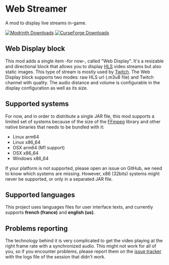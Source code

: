 # Web Streamer
A mod to display live streams in-game.

[![Modrinth Downloads](https://img.shields.io/modrinth/dt/webstreamer?style=flat-square&label=Modrinth%20Downloads)](https://modrinth.com/mod/webstreamer)
[![CurseForge Downloads](https://img.shields.io/curseforge/dt/628932?style=flat-square&label=CurseForge%20Downloads)](https://www.curseforge.com/minecraft/mc-mods/webstreamer)

## Web Display block
This mod adds a single item -for now-, called "Web Display". It's a resizable and directional block that allows you to 
display [HLS] video streams but also static images. This type of stream is mostly used by [Twitch]. The Web Display 
block supports two modes: raw HLS url (.m3u8 file) and Twitch channel with quality. The audio distance and volume is 
configurable in the display configuration as well as its size.

## Supported systems
For now, and in order to distribute a single JAR file, this mod supports a limited set of systems because of the size 
of the [FFmpeg] library and other native binaries that needs to be bundled with it:
- Linux arm64
- Linux x86_64
- OSX arm64 (M1 support)
- OSX x86_64
- Windows x86_64

If your platform is not supported, please open an issue on GitHub, we need to know which systems are missing. However, 
x86 (32bits) systems might never be supported, or only in a separated JAR file.

## Supported languages
This project uses languages files for user interface texts, and currently supports **french (france)** and **english 
(us)**.

## Problems reporting
The technology behind it is very complicated to get the video playing at the right frame rate with a synchronized audio.
This might not work for all of you, so if you encounter problems, please report them on the [issue tracker] with the 
logs file of the session that didn't work.

[HLS]: https://fr.wikipedia.org/wiki/HTTP_Live_Streaming
[Twitch]: https://www.twitch.tv
[FFmpeg]: https://ffmpeg.org/
[issue tracker]: https://github.com/mindstorm38/fabric-webstreamer/issues